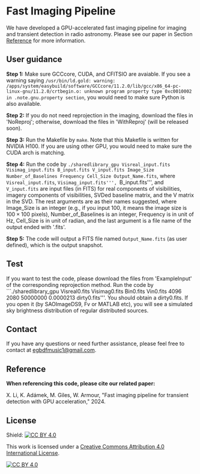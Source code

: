 # Fast Imaging Pipeline

We have developed a GPU-accelerated fast imaging pipeline for imaging and transient detection in radio astronomy. Please see our paper in Section [Reference](https://github.com/egbdfX/FastImagingPipe/tree/main#reference) for more information.

## User guidance

**Step 1:**
Make sure GCCcore, CUDA, and CFITSIO are avaiable. If you see a warning saying ```/usr/bin/ld.gold: warning: /apps/system/easybuild/software/GCCcore/11.2.0/lib/gcc/x86_64-pc-linux-gnu/11.2.0/crtbegin.o: unknown program property type 0xc0010002 in .note.gnu.property section```, you would need to make sure Python is also available.

**Step 2:**
If you do not need reprojection in the imaging, download the files in 'NoReproj'; otherwise, download the files in 'WithReproj' (will be released soon).

**Step 3:**
Run the Makefile by ```make```. Note that this Makefile is written for NVIDIA H100. If you are using other GPU, you would need to make sure the CUDA arch is matching.

**Step 4:**
Run the code by ```./sharedlibrary_gpu Visreal_input.fits Visimag_input.fits B_input.fits V_input.fits Image_Size Number_of_Baselines Frequency Cell_Size Output_Name.fits```, where ```Visreal_input.fits```, ```Visimag_input.fits''', ```B_input.fits''', and ```V_input.fits``` are input files (in FITS) for real components of visibilities, imagery components of visibilities, SVDed baseline matrix, and the V matrix in the SVD. The rest arguments are as their names suggested, where Image_Size is an integer (e.g., if you input 100, it means the image size is $100 \times 100$ pixels), Number_of_Baselines is an integer, Frequency is in unit of Hz, Cell_Size is in unit of radian, and the last argument is a file name of the output ended with '.fits'.

**Step 5:**
The code will output a FITS file named ```Output_Name.fits``` (as user defined), which is the output snapshot.

## Test
If you want to test the code, please download the files from 'ExampleInput' of the corresponding reprojection method. Run the code by ```./sharedlibrary_gpu Visreal0.fits Visimag0.fits Bin0.fits Vin0.fits 4096 2080 50000000 0.0000213 dirty0.fits'''. You should obtain a dirty0.fits. If you open it (by SAOImageDS9, Fv or MATLAB etc), you will see a simulated sky brightness distribution of regular distributed sources. 

## Contact
If you have any questions or need further assistance, please feel free to contact at [egbdfmusic1@gmail.com](mailto:egbdfmusic1@gmail.com).

## Reference

**When referencing this code, please cite our related paper:**

X. Li, K. Adámek, M. Giles, W. Armour, "Fast imaging pipeline for transient detection with GPU acceleration," 2024.

## License

Shield: [![CC BY 4.0][cc-by-shield]][cc-by]

This work is licensed under a
[Creative Commons Attribution 4.0 International License][cc-by].

[![CC BY 4.0][cc-by-image]][cc-by]

[cc-by]: http://creativecommons.org/licenses/by/4.0/
[cc-by-image]: https://i.creativecommons.org/l/by/4.0/88x31.png
[cc-by-shield]: https://img.shields.io/badge/License-CC%20BY%204.0-lightgrey.svg
